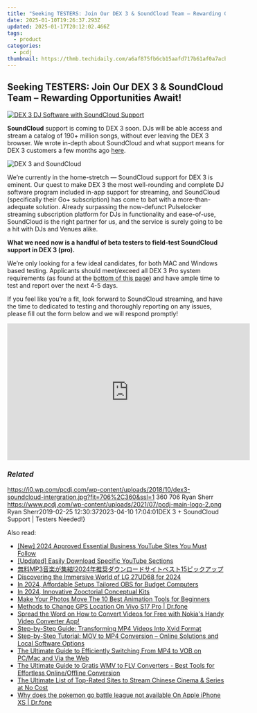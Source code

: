 ```yaml
---
title: "Seeking TESTERS: Join Our DEX 3 & SoundCloud Team – Rewarding Opportunities Await!"
date: 2025-01-10T19:26:37.293Z
updated: 2025-01-17T20:12:02.466Z
tags:
  - product
categories:
  - pcdj
thumbnail: https://thmb.techidaily.com/a6af875fb6cb15aafd717b61af0a7acb112fadf86579f433a8538feaaaa997ff.jpg
---
```


## Seeking TESTERS: Join Our DEX 3 & SoundCloud Team – Rewarding Opportunities Await!

[![DEX 3 DJ Software with SoundCloud Support](https://i0.wp.com/pcdj.com/wp-content/uploads/2018/10/dex3-soundcloud-intergration.jpg?resize=706%2C321&ssl=1)](https://i0.wp.com/pcdj.com/wp-content/uploads/2018/10/dex3-soundcloud-intergration.jpg?fit=706%2C360&ssl=1 "DEX 3 DJ Software with SoundCloud Support")

**SoundCloud** support is coming to DEX 3 soon. DJs will be able access and stream a catalog of 190+ million songs, without ever leaving the DEX 3 browser. We wrote in-depth about SoundCloud and what support means for DEX 3 customers a few months ago [here](https://tools.techidaily.com/pcdj/products/).

![](https://i1.wp.com/pcdj.com/wp-content/uploads/2019/02/dex3-soundcloud.jpg?fit=300%2C300&ssl=1 "DEX 3 and SoundCloud")

We’re currently in the home-stretch — SoundCloud support for DEX 3 is eminent. Our quest to make DEX 3 the most well-rounding and complete DJ software program included in-app support for streaming, and SoundCloud (specifically their Go+ subscription) has come to bat with a more-than-adequate solution. Already surpassing the now-defunct Pulselocker streaming subscription platform for DJs in functionality and ease-of-use, SoundCloud is the right partner for us, and the service is surely going to be a hit with DJs and Venues alike.

**What we need now is a handful of beta testers to field-test SoundCloud support in DEX 3 (pro).** 

We’re only looking for a few ideal candidates, for both MAC and Windows based testing. Applicants should meet/exceed all DEX 3 Pro system requirements (as found at the [bottom of this page](https://tools.techidaily.com/pcdj/products/)) and have ample time to test and report over the next 4-5 days.

If you feel like you’re a fit, look forward to SoundCloud streaming, and have the time to dedicated to testing and thoroughly reporting on any issues, please fill out the form below and we will respond promptly!

<!-- affiliate ads begin -->
<iframe width="560" height="315" src="https://www.youtube.com/embed/oeSN3u4fO9M?si=Ua3Hzcil6u6akDgY" title="YouTube video player" frameborder="0" allow="accelerometer; autoplay; clipboard-write; encrypted-media; gyroscope; picture-in-picture; web-share" referrerpolicy="strict-origin-when-cross-origin" allowfullscreen></iframe>
<!-- affiliate ads end -->

### _Related_

https://i0.wp.com/pcdj.com/wp-content/uploads/2018/10/dex3-soundcloud-intergration.jpg?fit=706%2C360&ssl=1 360 706 Ryan Sherr https://www.pcdj.com/wp-content/uploads/2021/07/pcdj-main-logo-2.png Ryan Sherr2019-02-25 12:30:372023-04-10 17:04:01DEX 3 + SoundCloud Support | Testers Needed!}

<ins class="adsbygoogle"
     style="display:block"
     data-ad-format="autorelaxed"
     data-ad-client="ca-pub-7571918770474297"
     data-ad-slot="1223367746"></ins>

<ins class="adsbygoogle"
     style="display:block"
     data-ad-client="ca-pub-7571918770474297"
     data-ad-slot="8358498916"
     data-ad-format="auto"
     data-full-width-responsive="true"></ins>

<span class="atpl-alsoreadstyle">Also read:</span>
<div><ul>
<li><a href="https://youtube-webster.techidaily.com/024-approved-essential-business-youtube-sites-you-must-follow/"><u>[New] 2024 Approved Essential Business YouTube Sites You Must Follow</u></a></li>
<li><a href="https://youtube-lab.techidaily.com/ed-easily-download-specific-youtube-sections/"><u>[Updated] Easily Download Specific YouTube Sections</u></a></li>
<li><a href="https://discover-bits.techidaily.com/mp3202415/"><u>無料MP3音楽が集結!2024年推奨ダウンロードサイトベスト15ピックアップ</u></a></li>
<li><a href="https://fox-boxes.techidaily.com/discovering-the-immersive-world-of-lg-27ud68-for-2024/"><u>Discovering the Immersive World of LG 27UD68 for 2024</u></a></li>
<li><a href="https://screen-activity-recording.techidaily.com/in-2024-affordable-setups-tailored-obs-for-budget-computers/"><u>In 2024, Affordable Setups Tailored OBS for Budget Computers</u></a></li>
<li><a href="https://extra-guidance.techidaily.com/in-2024-innovative-zooctorial-conceptual-kits/"><u>In 2024, Innovative Zooctorial Conceptual Kits</u></a></li>
<li><a href="https://ai-vdieo-software.techidaily.com/make-your-photos-move-the-10-best-animation-tools-for-beginners/"><u>Make Your Photos Move The 10 Best Animation Tools for Beginners</u></a></li>
<li><a href="https://fake-location.techidaily.com/methods-to-change-gps-location-on-vivo-s17-pro-drfone-by-drfone-virtual-android/"><u>Methods to Change GPS Location On Vivo S17 Pro | Dr.fone</u></a></li>
<li><a href="https://discover-bits.techidaily.com/spread-the-word-on-how-to-convert-videos-for-free-with-nokias-handy-video-converter-app/"><u>Spread the Word on How to Convert Videos for Free with Nokia's Handy Video Converter App!</u></a></li>
<li><a href="https://discover-bits.techidaily.com/step-by-step-guide-transforming-mp4-videos-into-xvid-format/"><u>Step-by-Step Guide: Transforming MP4 Videos Into Xvid Format</u></a></li>
<li><a href="https://discover-bits.techidaily.com/step-by-step-tutorial-mov-to-mp4-conversion-online-solutions-and-local-software-options/"><u>Step-by-Step Tutorial: MOV to MP4 Conversion – Online Solutions and Local Software Options</u></a></li>
<li><a href="https://discover-bits.techidaily.com/the-ultimate-guide-to-efficiently-switching-from-mp4-to-vob-on-pcmac-and-via-the-web/"><u>The Ultimate Guide to Efficiently Switching From MP4 to VOB on PC/Mac and Via the Web</u></a></li>
<li><a href="https://discover-bits.techidaily.com/the-ultimate-guide-to-gratis-wmv-to-flv-converters-best-tools-for-effortless-onlineoffline-conversion/"><u>The Ultimate Guide to Gratis WMV to FLV Converters - Best Tools for Effortless Online/Offline Conversion</u></a></li>
<li><a href="https://discover-bits.techidaily.com/the-ultimate-list-of-top-rated-sites-to-stream-chinese-cinema-and-series-at-no-cost/"><u>The Ultimate List of Top-Rated Sites to Stream Chinese Cinema & Series at No Cost</u></a></li>
<li><a href="https://ios-pokemon-go.techidaily.com/why-does-the-pokemon-go-battle-league-not-available-on-apple-iphone-xs-drfone-by-drfone-virtual-ios/"><u>Why does the pokemon go battle league not available On Apple iPhone XS | Dr.fone</u></a></li>
</ul></div>

